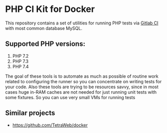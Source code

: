 # PHP CI Kit for Docker

This repository contains a set of utilities for running PHP tests via [Gitlab CI](https://about.gitlab.com/gitlab-ci/) with most common database MySQL.

## Supported PHP versions:

1. PHP 7.2
1. PHP 7.3
1. PHP 7.4

The goal of these tools is to automate as much as possible of routine work related to configuring the runner so you can concentrate on writing tests for your code.
Also these tools are trying to be resources savvy, since in most cases huge in-RAM caches are not needed for just running unit tests with some fixtures. So you can use very small VMs for running tests

## Similar projects
 - https://github.com/TetraWeb/docker
